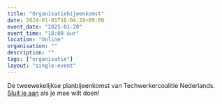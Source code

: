 ```yaml
---
title: "Organisatiebijeenkomst"
date: 2024-01-01T16:04:10+09:00
event_date: "2025-01-20"
event_time: "18:00 uur"
location: "Online"
organisation: ""
description: ""
tags: ["organisatie"]
layout: "single-event"
---
```


De tweewekelijkse planbijeenkomst van Techwerkercoalitie Nederlands. [Sluit je aan](join) als je mee wilt doen!
